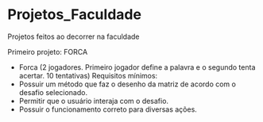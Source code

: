 # Projetos_Faculdade
Projetos feitos ao decorrer na faculdade
 
 Primeiro projeto:
 FORCA 
 - Forca (2 jogadores. Primeiro jogador define a palavra e o segundo tenta acertar. 10 tentativas)
 Requisitos mínimos:
- Possuir um método que faz o desenho da matriz de acordo com o desafio selecionado.
- Permitir que o usuário interaja com o desafio.
- Possuir o funcionamento correto para diversas ações.
